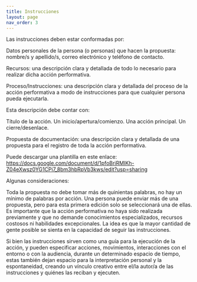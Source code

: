 ```yaml
---
title: Instrucciones
layout: page
nav_order: 3
---
```


Las instrucciones deben estar conformadas por:

Datos personales de la persona (o personas) que hacen la propuesta: nombre/s y apellido/s, correo electrónico y teléfono de contacto.

Recursos: una descripción clara y detallada de todo lo necesario para realizar dicha acción performativa.

Proceso/Instrucciones: una descripción clara y detallada del proceso de la acción performativa a modo de instrucciones para que cualquier persona pueda ejecutarla.

Esta descripción debe contar con:

Título de la acción.
Un inicio/apertura/comienzo.
Una acción principal.
Un cierre/desenlace.

Propuesta de documentación: una descripción clara y detallada de una propuesta para el registro de toda la acción performativa.

Puede descargar una plantilla en este enlace: https://docs.google.com/document/d/1pfoBriRMIKh-Z04eXwsz0YG1CPi7_8bm3hbRpVb3kws/edit?usp=sharing

Algunas consideraciones:

Toda la propuesta no debe tomar más de quinientas palabras, no hay un mínimo de palabras por acción.
Una persona puede enviar más de una propuesta, pero para esta primera edición solo se seleccionará una de ellas.
Es importante que la acción performativa no haya sido realizada previamente y que no demande conocimientos especializados, recursos costosos ni habilidades excepcionales. La idea es que la mayor cantidad de gente posible se sienta en la capacidad de seguir las instrucciones.


Si bien las instrucciones sirven como una guía para la ejecución de la acción, y pueden especificar acciones, movimientos, interacciones con el entorno o con la audiencia, durante un determinado espacio de tiempo, estas también dejan espacio para la interpretación personal y la espontaneidad, creando un vínculo creativo entre el/la autor/a de las instrucciones y quiénes las reciban y ejecuten.
